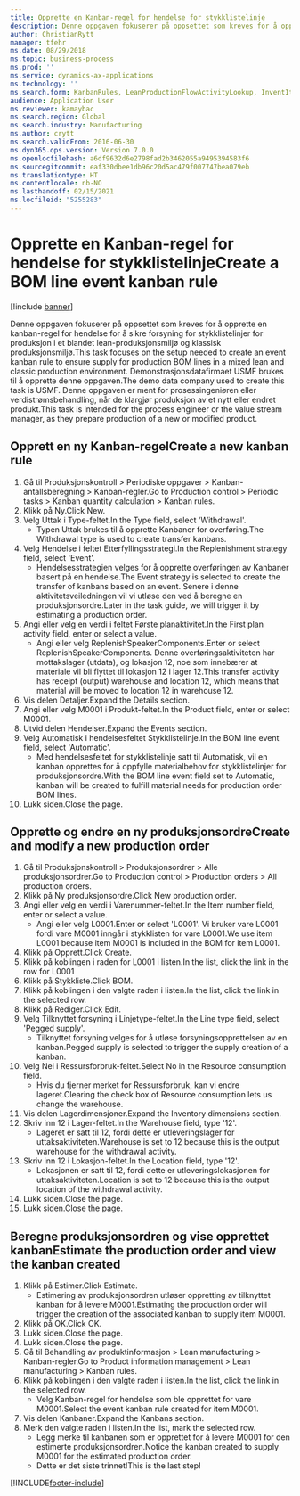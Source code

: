 ```yaml
---
title: Opprette en Kanban-regel for hendelse for stykklistelinje
description: Denne oppgaven fokuserer på oppsettet som kreves for å opprette en kanban-regel for hendelse for å sikre forsyning for stykklistelinjer for produksjon i et blandet lean-produksjonsmiljø og klassisk produksjonsmiljø.
author: ChristianRytt
manager: tfehr
ms.date: 08/29/2018
ms.topic: business-process
ms.prod: ''
ms.service: dynamics-ax-applications
ms.technology: ''
ms.search.form: KanbanRules, LeanProductionFlowActivityLookup, InventItemIdLookupSimple, ProdTableListPage, ProdTableCreate, InventItemIdLookupPurchase, ProdTable, ProdBOM, ProdParmCostEstimation
audience: Application User
ms.reviewer: kamaybac
ms.search.region: Global
ms.search.industry: Manufacturing
ms.author: crytt
ms.search.validFrom: 2016-06-30
ms.dyn365.ops.version: Version 7.0.0
ms.openlocfilehash: a6df9632d6e2798fad2b3462055a9495394583f6
ms.sourcegitcommit: eaf330dbee1db96c20d5ac479f007747bea079eb
ms.translationtype: HT
ms.contentlocale: nb-NO
ms.lasthandoff: 02/15/2021
ms.locfileid: "5255283"
---
```

# <a name="create-a-bom-line-event-kanban-rule"></a><span data-ttu-id="8e685-103">Opprette en Kanban-regel for hendelse for stykklistelinje</span><span class="sxs-lookup"><span data-stu-id="8e685-103">Create a BOM line event kanban rule</span></span>

[!include [banner](../../includes/banner.md)]

<span data-ttu-id="8e685-104">Denne oppgaven fokuserer på oppsettet som kreves for å opprette en kanban-regel for hendelse for å sikre forsyning for stykklistelinjer for produksjon i et blandet lean-produksjonsmiljø og klassisk produksjonsmiljø.</span><span class="sxs-lookup"><span data-stu-id="8e685-104">This task focuses on the setup needed to create an event kanban rule to ensure supply for production BOM lines in a mixed lean and classic production environment.</span></span> <span data-ttu-id="8e685-105">Demonstrasjonsdatafirmaet USMF brukes til å opprette denne oppgaven.</span><span class="sxs-lookup"><span data-stu-id="8e685-105">The demo data company used to create this task is USMF.</span></span> <span data-ttu-id="8e685-106">Denne oppgaven er ment for prosessingeniøren eller verdistrømsbehandling, når de klargjør produksjon av et nytt eller endret produkt.</span><span class="sxs-lookup"><span data-stu-id="8e685-106">This task is intended for the process engineer or the value stream manager, as they prepare production of a new or modified product.</span></span>


## <a name="create-a-new-kanban-rule"></a><span data-ttu-id="8e685-107">Opprett en ny Kanban-regel</span><span class="sxs-lookup"><span data-stu-id="8e685-107">Create a new kanban rule</span></span>
1. <span data-ttu-id="8e685-108">Gå til Produksjonskontroll > Periodiske oppgaver > Kanban-antallsberegning > Kanban-regler.</span><span class="sxs-lookup"><span data-stu-id="8e685-108">Go to Production control > Periodic tasks > Kanban quantity calculation > Kanban rules.</span></span>
2. <span data-ttu-id="8e685-109">Klikk på Ny.</span><span class="sxs-lookup"><span data-stu-id="8e685-109">Click New.</span></span>
3. <span data-ttu-id="8e685-110">Velg Uttak i Type-feltet.</span><span class="sxs-lookup"><span data-stu-id="8e685-110">In the Type field, select 'Withdrawal'.</span></span>
    * <span data-ttu-id="8e685-111">Typen Uttak brukes til å opprette Kanbaner for overføring.</span><span class="sxs-lookup"><span data-stu-id="8e685-111">The Withdrawal type is used to create transfer kanbans.</span></span>  
4. <span data-ttu-id="8e685-112">Velg Hendelse i feltet Etterfyllingsstrategi.</span><span class="sxs-lookup"><span data-stu-id="8e685-112">In the Replenishment strategy field, select 'Event'.</span></span>
    * <span data-ttu-id="8e685-113">Hendelsesstrategien velges for å opprette overføringen av Kanbaner basert på en hendelse.</span><span class="sxs-lookup"><span data-stu-id="8e685-113">The Event strategy is selected to create the transfer of kanbans based on an event.</span></span> <span data-ttu-id="8e685-114">Senere i denne aktivitetsveiledningen vil vi utløse den ved å beregne en produksjonsordre.</span><span class="sxs-lookup"><span data-stu-id="8e685-114">Later in the task guide, we will trigger it by estimating a production order.</span></span>  
5. <span data-ttu-id="8e685-115">Angi eller velg en verdi i feltet Første planaktivitet.</span><span class="sxs-lookup"><span data-stu-id="8e685-115">In the First plan activity field, enter or select a value.</span></span>
    * <span data-ttu-id="8e685-116">Angi eller velg ReplenishSpeakerComponents.</span><span class="sxs-lookup"><span data-stu-id="8e685-116">Enter or select ReplenishSpeakerComponents.</span></span> <span data-ttu-id="8e685-117">Denne overføringsaktiviteten har mottakslager (utdata), og lokasjon 12, noe som innebærer at materiale vil bli flyttet til lokasjon 12 i lager 12.</span><span class="sxs-lookup"><span data-stu-id="8e685-117">This transfer activity has receipt (output) warehouse and location 12, which means that material will be moved to location 12 in warehouse 12.</span></span>  
6. <span data-ttu-id="8e685-118">Vis delen Detaljer.</span><span class="sxs-lookup"><span data-stu-id="8e685-118">Expand the Details section.</span></span>
7. <span data-ttu-id="8e685-119">Angi eller velg M0001 i Produkt-feltet.</span><span class="sxs-lookup"><span data-stu-id="8e685-119">In the Product field, enter or select M0001.</span></span>
8. <span data-ttu-id="8e685-120">Utvid delen Hendelser.</span><span class="sxs-lookup"><span data-stu-id="8e685-120">Expand the Events section.</span></span>
9. <span data-ttu-id="8e685-121">Velg Automatisk i hendelsesfeltet Stykklistelinje.</span><span class="sxs-lookup"><span data-stu-id="8e685-121">In the BOM line event field, select 'Automatic'.</span></span>
    * <span data-ttu-id="8e685-122">Med hendelsesfeltet for stykklistelinje satt til Automatisk, vil en kanban opprettes for å oppfylle materialbehov for stykklistelinjer for produksjonsordre.</span><span class="sxs-lookup"><span data-stu-id="8e685-122">With the BOM line event field set to Automatic, kanban will be created to fulfill material needs for production order BOM lines.</span></span>  
10. <span data-ttu-id="8e685-123">Lukk siden.</span><span class="sxs-lookup"><span data-stu-id="8e685-123">Close the page.</span></span>

## <a name="create-and-modify-a-new-production-order"></a><span data-ttu-id="8e685-124">Opprette og endre en ny produksjonsordre</span><span class="sxs-lookup"><span data-stu-id="8e685-124">Create and modify a new production order</span></span>
1. <span data-ttu-id="8e685-125">Gå til Produksjonskontroll > Produksjonsordrer > Alle produksjonsordrer.</span><span class="sxs-lookup"><span data-stu-id="8e685-125">Go to Production control > Production orders > All production orders.</span></span>
2. <span data-ttu-id="8e685-126">Klikk på Ny produksjonsordre.</span><span class="sxs-lookup"><span data-stu-id="8e685-126">Click New production order.</span></span>
3. <span data-ttu-id="8e685-127">Angi eller velg en verdi i Varenummer-feltet.</span><span class="sxs-lookup"><span data-stu-id="8e685-127">In the Item number field, enter or select a value.</span></span>
    * <span data-ttu-id="8e685-128">Angi eller velg L0001.</span><span class="sxs-lookup"><span data-stu-id="8e685-128">Enter or select 'L0001'.</span></span> <span data-ttu-id="8e685-129">Vi bruker vare L0001 fordi vare M0001 inngår i stykklisten for vare L0001.</span><span class="sxs-lookup"><span data-stu-id="8e685-129">We use item L0001 because item M0001 is included in the BOM for item L0001.</span></span>  
4. <span data-ttu-id="8e685-130">Klikk på Opprett.</span><span class="sxs-lookup"><span data-stu-id="8e685-130">Click Create.</span></span>
5. <span data-ttu-id="8e685-131">Klikk på koblingen i raden for L0001 i listen.</span><span class="sxs-lookup"><span data-stu-id="8e685-131">In the list, click the link in the row for L0001</span></span>
6. <span data-ttu-id="8e685-132">Klikk på Stykkliste.</span><span class="sxs-lookup"><span data-stu-id="8e685-132">Click BOM.</span></span>
7. <span data-ttu-id="8e685-133">Klikk på koblingen i den valgte raden i listen.</span><span class="sxs-lookup"><span data-stu-id="8e685-133">In the list, click the link in the selected row.</span></span>
8. <span data-ttu-id="8e685-134">Klikk på Rediger.</span><span class="sxs-lookup"><span data-stu-id="8e685-134">Click Edit.</span></span>
9. <span data-ttu-id="8e685-135">Velg Tilknyttet forsyning i Linjetype-feltet.</span><span class="sxs-lookup"><span data-stu-id="8e685-135">In the Line type field, select 'Pegged supply'.</span></span>
    * <span data-ttu-id="8e685-136">Tilknyttet forsyning velges for å utløse forsyningsopprettelsen av en kanban.</span><span class="sxs-lookup"><span data-stu-id="8e685-136">Pegged supply is selected to trigger the supply creation of a kanban.</span></span>  
10. <span data-ttu-id="8e685-137">Velg Nei i Ressursforbruk-feltet.</span><span class="sxs-lookup"><span data-stu-id="8e685-137">Select No in the Resource consumption field.</span></span>
    * <span data-ttu-id="8e685-138">Hvis du fjerner merket for Ressursforbruk, kan vi endre lageret.</span><span class="sxs-lookup"><span data-stu-id="8e685-138">Clearing the check box of Resource consumption lets us change the warehouse.</span></span>  
11. <span data-ttu-id="8e685-139">Vis delen Lagerdimensjoner.</span><span class="sxs-lookup"><span data-stu-id="8e685-139">Expand the Inventory dimensions section.</span></span>
12. <span data-ttu-id="8e685-140">Skriv inn 12 i Lager-feltet.</span><span class="sxs-lookup"><span data-stu-id="8e685-140">In the Warehouse field, type '12'.</span></span>
    * <span data-ttu-id="8e685-141">Lageret er satt til 12, fordi dette er utleveringslager for uttaksaktiviteten.</span><span class="sxs-lookup"><span data-stu-id="8e685-141">Warehouse is set to 12 because this is the output warehouse for the withdrawal activity.</span></span>  
13. <span data-ttu-id="8e685-142">Skriv inn 12 i Lokasjon-feltet.</span><span class="sxs-lookup"><span data-stu-id="8e685-142">In the Location field, type '12'.</span></span>
    * <span data-ttu-id="8e685-143">Lokasjonen er satt til 12, fordi dette er utleveringslokasjonen for uttaksaktiviteten.</span><span class="sxs-lookup"><span data-stu-id="8e685-143">Location is set to 12 because this is the output location of the withdrawal activity.</span></span>  
14. <span data-ttu-id="8e685-144">Lukk siden.</span><span class="sxs-lookup"><span data-stu-id="8e685-144">Close the page.</span></span>
15. <span data-ttu-id="8e685-145">Lukk siden.</span><span class="sxs-lookup"><span data-stu-id="8e685-145">Close the page.</span></span>

## <a name="estimate-the-production-order-and-view-the-kanban-created"></a><span data-ttu-id="8e685-146">Beregne produksjonsordren og vise opprettet kanban</span><span class="sxs-lookup"><span data-stu-id="8e685-146">Estimate the production order and view the kanban created</span></span>
1. <span data-ttu-id="8e685-147">Klikk på Estimer.</span><span class="sxs-lookup"><span data-stu-id="8e685-147">Click Estimate.</span></span>
    * <span data-ttu-id="8e685-148">Estimering av produksjonsordren utløser oppretting av tilknyttet kanban for å levere M0001.</span><span class="sxs-lookup"><span data-stu-id="8e685-148">Estimating the production order will trigger the creation of the associated kanban to supply item M0001.</span></span>  
2. <span data-ttu-id="8e685-149">Klikk på OK.</span><span class="sxs-lookup"><span data-stu-id="8e685-149">Click OK.</span></span>
3. <span data-ttu-id="8e685-150">Lukk siden.</span><span class="sxs-lookup"><span data-stu-id="8e685-150">Close the page.</span></span>
4. <span data-ttu-id="8e685-151">Lukk siden.</span><span class="sxs-lookup"><span data-stu-id="8e685-151">Close the page.</span></span>
5. <span data-ttu-id="8e685-152">Gå til Behandling av produktinformasjon > Lean manufacturing > Kanban-regler.</span><span class="sxs-lookup"><span data-stu-id="8e685-152">Go to Product information management > Lean manufacturing > Kanban rules.</span></span>
6. <span data-ttu-id="8e685-153">Klikk på koblingen i den valgte raden i listen.</span><span class="sxs-lookup"><span data-stu-id="8e685-153">In the list, click the link in the selected row.</span></span>
    * <span data-ttu-id="8e685-154">Velg Kanban-regel for hendelse som ble opprettet for vare M0001.</span><span class="sxs-lookup"><span data-stu-id="8e685-154">Select the event kanban rule created for item M0001.</span></span>  
7. <span data-ttu-id="8e685-155">Vis delen Kanbaner.</span><span class="sxs-lookup"><span data-stu-id="8e685-155">Expand the Kanbans section.</span></span>
8. <span data-ttu-id="8e685-156">Merk den valgte raden i listen.</span><span class="sxs-lookup"><span data-stu-id="8e685-156">In the list, mark the selected row.</span></span>
    * <span data-ttu-id="8e685-157">Legg merke til kanbanen som er opprettet for å levere M0001 for den estimerte produksjonsordren.</span><span class="sxs-lookup"><span data-stu-id="8e685-157">Notice the kanban created to supply M0001 for the estimated production order.</span></span>  
    * <span data-ttu-id="8e685-158">Dette er det siste trinnet!</span><span class="sxs-lookup"><span data-stu-id="8e685-158">This is the last step!</span></span>  



[!INCLUDE[footer-include](../../../includes/footer-banner.md)]
